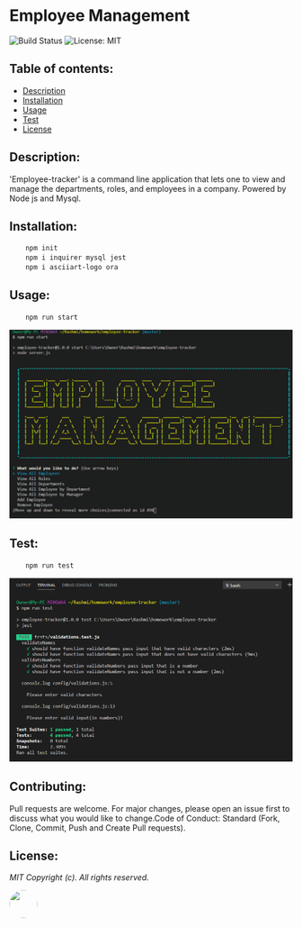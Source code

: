 # Employee Management

![Build Status](https://img.shields.io/badge/build-passing-green.svg)  ![License: MIT](https://img.shields.io/badge/License-MIT-blue.svg)
## Table of contents:
-   [ Description ](#description)
-   [ Installation ](#installation)
-   [ Usage ](#usage)
-   [ Test ](#test)
-   [ License ](#license)
## <a name="description"></a>Description:

'Employee-tracker' is a command line application that lets one to view and manage the departments, roles, and employees in a company. Powered by Node js and Mysql.

## <a name="installation"></a>Installation:

```bash
    npm init
    npm i inquirer mysql jest
    npm i asciiart-logo ora
```
## <a name="usage"></a>Usage:
```bash
    npm run start 
```
![](images/screen.gif "team-generator")

## <a name="test"></a>Test:

```bash
    npm run test
```
![Screenshot](images/test-screen.png "test-screen")

## <a name="contributing"></a>Contributing:
Pull requests are welcome. For major changes, please open an issue first to discuss what you would like to change.Code of Conduct: Standard (Fork, Clone, Commit, Push and Create Pull requests).

## <a name="license"></a>License:
 <i>MIT Copyright (c). All rights reserved.</i>

<img src='https://avatars0.githubusercontent.com/u/28842469?v=4' height='50' width='50' style="border-radius: 50% !important;"/>